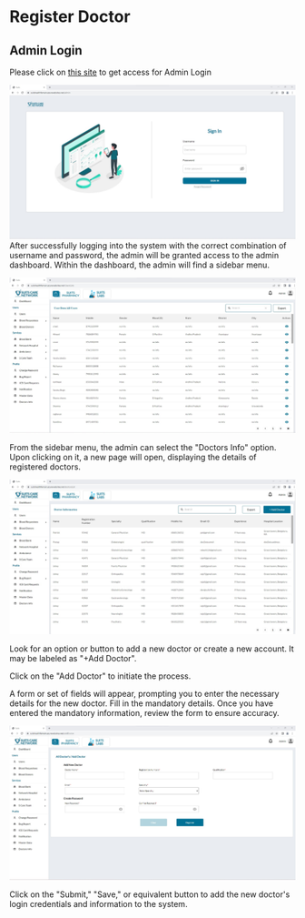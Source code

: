 # Register Doctor

## Admin Login

Please click on [this site](https://suitshealthfemain.azurewebsites.net/admin) to get access for Admin Login

![Logo](./images/ad_login.jpg)
After successfully logging into the system with the correct combination of username and password, the admin will be granted access to the admin dashboard. Within the dashboard, the admin will find a sidebar menu.

![Logo](./images/ad_dashboard.jpg)

From the sidebar menu, the admin can select the "Doctors Info" option. Upon clicking on it, a new page will open, displaying the details of registered doctors.

![Logo](./images/register_doc.jpg)

Look for an option or button to add a new doctor or create a new account. It may be labeled as "+Add Doctor".

Click on the "Add Doctor" to initiate the process.

A form or set of fields will appear, prompting you to enter the necessary details for the new doctor. Fill in the mandatory details. Once you have entered the mandatory information, review the form to ensure accuracy.

![Logo](./images/register_doc1.jpg)

Click on the "Submit," "Save," or equivalent button to add the new doctor's login credentials and information to the system.
